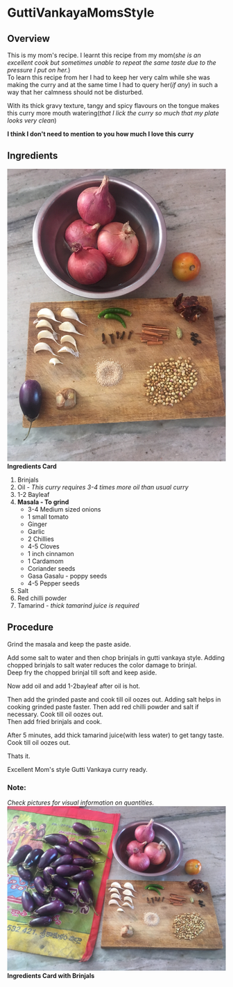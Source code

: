 # GuttiVankayaMomsStyle
## Overview
This is my mom's recipe. I learnt this recipe from my mom(*she is an excellent cook but sometimes unable to repeat the same taste due to the pressure I put on her.*)  
To learn this recipe from her I had to keep her very calm while she was making the curry and at the same time I had to query her(*if any*) in such a way that her calmness should not be disturbed.

With its thick gravy texture, tangy and spicy flavours on the tongue makes this curry more mouth watering(*that I lick the curry so much that my plate looks very clean*)

**I think I don't need to mention to you how much I love this curry**

## Ingredients
![Ingredients Card](/Images/GurthuVankayaMomsStyle/IngredientsCard.JPG)  
**Ingredients Card**

1. Brinjals
2. Oil - *This curry requires 3-4 times more oil than usual curry*
3. 1-2 Bayleaf
4.  **Masala - To grind**
    * 3-4 Medium sized onions
    * 1 small tomato
    * Ginger
    * Garlic
    * 2 Chillies
    * 4-5 Cloves
    * 1 inch cinnamon
    * 1 Cardamom
    * Coriander seeds
    * Gasa Gasalu - poppy seeds
    * 4-5 Pepper seeds
5. Salt
6. Red chilli powder
7. Tamarind - *thick tamarind juice is required*

## Procedure
Grind the masala and keep the paste aside.  

Add some salt to water and then chop brinjals in gutti vankaya style. Adding chopped brinjals to salt water reduces the color damage to brinjal.  
Deep fry the chopped brinjal till soft and keep aside.

Now add oil and add 1-2bayleaf after oil is hot.

Then add the grinded paste and cook till oil oozes out. Adding salt helps in cooking grinded paste faster.
Then add red chilli powder and salt if necessary. Cook till oil oozes out.   
Then add fried brinjals and cook.  

After 5 minutes, add thick tamarind juice(with less water) to get tangy taste. Cook till oil oozes out.

Thats it.

Excellent Mom's style Gutti Vankaya curry ready.

### Note:
*Check pictures for visual information on quantities.*
![Ingredients Card with Brinjals](/Images/GurthuVankayaMomsStyle/IngredientsCard1.JPG)  
**Ingredients Card with Brinjals**